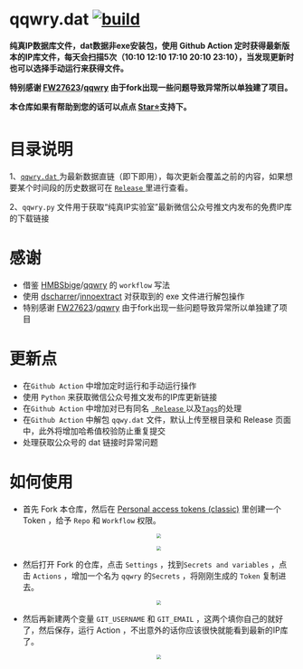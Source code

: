 # qqwry.dat [![build](https://github.com/nmgliangwei/qqwry/actions/workflows/qqwry.yml/badge.svg)](https://github.com/nmgliangwei/qqwry/actions/workflows/qqwry.yml)
**纯真IP数据库文件，dat数据非exe安装包，使用 Github Action 定时获得最新版本的IP库文件，每天会扫描5次（10:10 12:10 17:10 20:10 23:10），当发现更新时也可以选择手动运行来获得文件。**

**特别感谢 [FW27623](https://github.com/FW27623)/[qqwry](https://github.com/FW27623/qqwry) 由于fork出现一些问题导致异常所以单独建了项目。**

**本仓库如果有帮助到您的话可以点点 [Star⭐](https://github.com/nmgliangwei/qqwry)支持下。**

# 目录说明
 1、[`qqwry.dat` ](https://raw.githubusercontent.com/nmgliangwei/qqwry/main/qqwry.dat) 为最新数据直链（即下即用），每次更新会覆盖之前的内容，如果想要某个时间段的历史数据可在 [` Release ` ](https://github.com/nmgliangwei/qqwry/releases) 里进行查看。

 2、`qqwry.py` 文件用于获取“纯真IP实验室”最新微信公众号推文内发布的免费IP库的下载链接  

# 感谢
-  借鉴 [HMBSbige](https://github.com/HMBSbige)/[qqwry](https://github.com/HMBSbige/qqwry) 的 `workflow` 写法
-  使用 [dscharrer](https://github.com/dscharrer)/[innoextract](https://github.com/dscharrer/innoextract) 对获取到的 exe 文件进行解包操作
-  特别感谢 [FW27623](https://github.com/FW27623)/[qqwry](https://github.com/FW27623/qqwry) 由于fork出现一些问题导致异常所以单独建了项目

# 更新点

- 在` Github Action ` 中增加定时运行和手动运行操作
- 使用 ` Python ` 来获取微信公众号推文发布的IP库更新链接
- 在` Github Action ` 中增加对已有同名 [` Release` ](https://github.com/nmgliangwei/qqwry/releases) 以及[` Tags `](https://github.com/nmgliangwei/qqwry/tags)的处理
- 在` Github Action ` 中解包 `qqwy.dat` 文件，默认上传至根目录和 Release 页面中，此外将增加哈希值校验防止重复提交
- 处理获取公众号的 dat 链接时异常问题

# 如何使用

- 首先 Fork 本仓库，然后在 [Personal access tokens (classic)](https://github.com/settings/tokens) 里创建一个 Token ，给予 `Repo` 和 `Workflow` 权限。

  <p align=center><img src="https://pic.1016.site/file/77bfb30076803ef0487a4.png" style="zoom:50%;" /></p>

  <p align=center><img src="https://pic.1016.site/file/47e907c05535b078d36c6.png" style="zoom:50%;" /></p>

- 然后打开 Fork 的仓库，点击 `Settings` ，找到`Secrets and variables` ，点击 `Actions` ，增加一个名为 `qqwry` 的`Secrets` ，将刚刚生成的 `Token` 复制进去。

  <p align=center><img src="https://pic.1016.site/file/950cf56dd4cf8fe773721.png" style="zoom:50%;" /></p>

- 然后再新建两个变量 `GIT_USERNAME` 和 `GIT_EMAIL`  ，这两个填你自己的就好了，然后保存，运行 Action ，不出意外的话你应该很快就能看到最新的IP库了。

  <p align=center><img src="https://pic.1016.site/file/e4011db8b992a5da6a28b.png" style="zoom:50%;" /></p>
